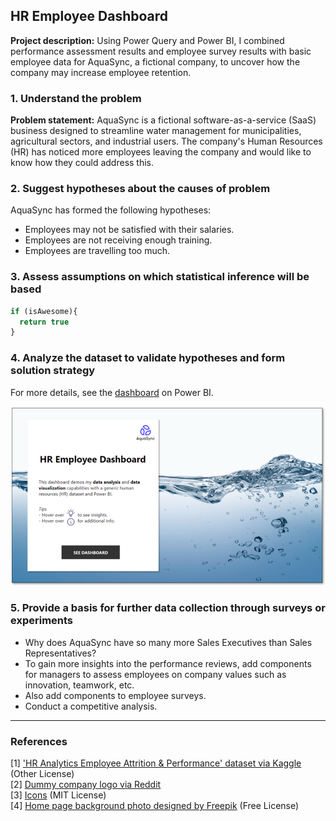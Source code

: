 ## HR Employee Dashboard

**Project description:**  Using Power Query and Power BI, I combined performance assessment results and employee survey results with basic employee data for AquaSync, a fictional company, to uncover how the company may increase employee retention.

### 1. Understand the problem

**Problem statement:** AquaSync is a fictional software-as-a-service (SaaS) business designed to streamline water management for municipalities, agricultural sectors, and industrial users. The company's Human Resources (HR) has noticed more employees leaving the company and would like to know how they could address this.

### 2. Suggest hypotheses about the causes of problem

AquaSync has formed the following hypotheses: 

- Employees may not be satisfied with their salaries.
- Employees are not receiving enough training.
- Employees are travelling too much.

### 3. Assess assumptions on which statistical inference will be based

```javascript
if (isAwesome){
  return true
}
```

### 4. Analyze the dataset to validate hypotheses and form solution strategy

For more details, see the [dashboard](https://guides.github.com/features/mastering-markdown/) on Power BI.

<img src="images/hr-home.png?raw=true"/>

### 5. Provide a basis for further data collection through surveys or experiments

- Why does AquaSync have so many more Sales Executives than Sales Representatives?
- To gain more insights into the performance reviews, add components for managers to assess employees on company values such as innovation, teamwork, etc.
- Also add components to employee surveys.
- Conduct a competitive analysis.


---

### References

[1] ['HR Analytics Employee Attrition & Performance' dataset via Kaggle](https://www.kaggle.com/datasets/mahmoudemadabdallah/hr-analytics-employee-attrition-and-performance) (Other License)
<br>[2] [Dummy company logo via Reddit](https://www.reddit.com/r/logodesign/comments/15q816y/logo_for_a_fake_water_dispenser_company_that/)
<br>[3] [Icons](https://v1.heroicons.com/) (MIT License)
<br>[4] [Home page background photo designed by Freepik](https://www.freepik.com/free-photo/fresh-water-texture-background-transparent-liquid_18830892.htm#query=Water&position=0&from_view=keyword&track=ais_hybrid&uuid=933bd21a-0649-441c-805a-219a79098ac6) (Free License)
